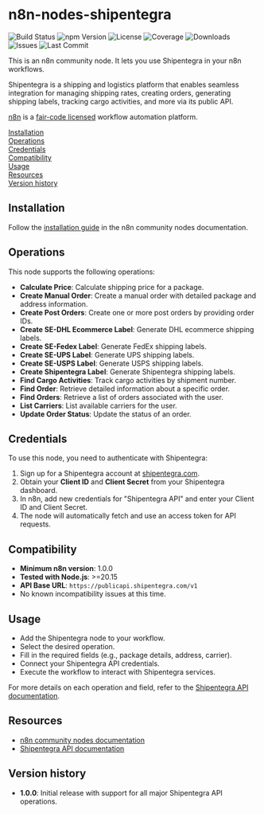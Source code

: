 # n8n-nodes-shipentegra

<!-- Shields -->
![Build Status](https://img.shields.io/github/actions/workflow/status/se-public-repos/n8n-nodes-shipentegra/ci.yml?branch=main)
![npm Version](https://img.shields.io/npm/v/n8n-nodes-shipentegra)
![License](https://img.shields.io/github/license/se-public-repos/n8n-nodes-shipentegra)
![Coverage](https://img.shields.io/codecov/c/github/se-public-repos/n8n-nodes-shipentegra)
![Downloads](https://img.shields.io/npm/dt/n8n-nodes-shipentegra)
![Issues](https://img.shields.io/github/issues/se-public-repos/n8n-nodes-shipentegra)
![Last Commit](https://img.shields.io/github/last-commit/se-public-repos/n8n-nodes-shipentegra)

This is an n8n community node. It lets you use Shipentegra in your n8n workflows.

Shipentegra is a shipping and logistics platform that enables seamless integration for managing shipping rates, creating orders, generating shipping labels, tracking cargo activities, and more via its public API.

[n8n](https://n8n.io/) is a [fair-code licensed](https://docs.n8n.io/reference/license/) workflow automation platform.

[Installation](#installation)  
[Operations](#operations)  
[Credentials](#credentials)  
[Compatibility](#compatibility)  
[Usage](#usage)  
[Resources](#resources)  
[Version history](#version-history)  

## Installation

Follow the [installation guide](https://docs.n8n.io/integrations/community-nodes/installation/) in the n8n community nodes documentation.

## Operations

This node supports the following operations:

- **Calculate Price**: Calculate shipping price for a package.
- **Create Manual Order**: Create a manual order with detailed package and address information.
- **Create Post Orders**: Create one or more post orders by providing order IDs.
- **Create SE-DHL Ecommerce Label**: Generate DHL ecommerce shipping labels.
- **Create SE-Fedex Label**: Generate FedEx shipping labels.
- **Create SE-UPS Label**: Generate UPS shipping labels.
- **Create SE-USPS Label**: Generate USPS shipping labels.
- **Create Shipentegra Label**: Generate Shipentegra shipping labels.
- **Find Cargo Activities**: Track cargo activities by shipment number.
- **Find Order**: Retrieve detailed information about a specific order.
- **Find Orders**: Retrieve a list of orders associated with the user.
- **List Carriers**: List available carriers for the user.
- **Update Order Status**: Update the status of an order.

## Credentials

To use this node, you need to authenticate with Shipentegra:

1. Sign up for a Shipentegra account at [shipentegra.com](https://shipentegra.com).
2. Obtain your **Client ID** and **Client Secret** from your Shipentegra dashboard.
3. In n8n, add new credentials for "Shipentegra API" and enter your Client ID and Client Secret.
4. The node will automatically fetch and use an access token for API requests.

## Compatibility

- **Minimum n8n version**: 1.0.0
- **Tested with Node.js**: >=20.15
- **API Base URL**: `https://publicapi.shipentegra.com/v1`
- No known incompatibility issues at this time.

## Usage

- Add the Shipentegra node to your workflow.
- Select the desired operation.
- Fill in the required fields (e.g., package details, address, carrier).
- Connect your Shipentegra API credentials.
- Execute the workflow to interact with Shipentegra services.

For more details on each operation and field, refer to the [Shipentegra API documentation](https://docs.shipentegra.com).

## Resources

* [n8n community nodes documentation](https://docs.n8n.io/integrations/community-nodes/)
* [Shipentegra API documentation](https://docs.shipentegra.com)

## Version history

- **1.0.0**: Initial release with support for all major Shipentegra API operations.
